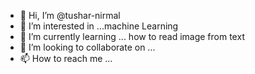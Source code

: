 - 👋 Hi, I’m @tushar-nirmal
- 👀 I’m interested in ...machine Learning
- 🌱 I’m currently learning ... how to read image from text
- 💞️ I’m looking to collaborate on ...
- 📫 How to reach me ...

<!---
tusha-nirmal/tusha-nirmal is a ✨ special ✨ repository because its `README.md` (this file) appears on your GitHub profile.
You can click the Preview link to take a look at your changes.
--->
